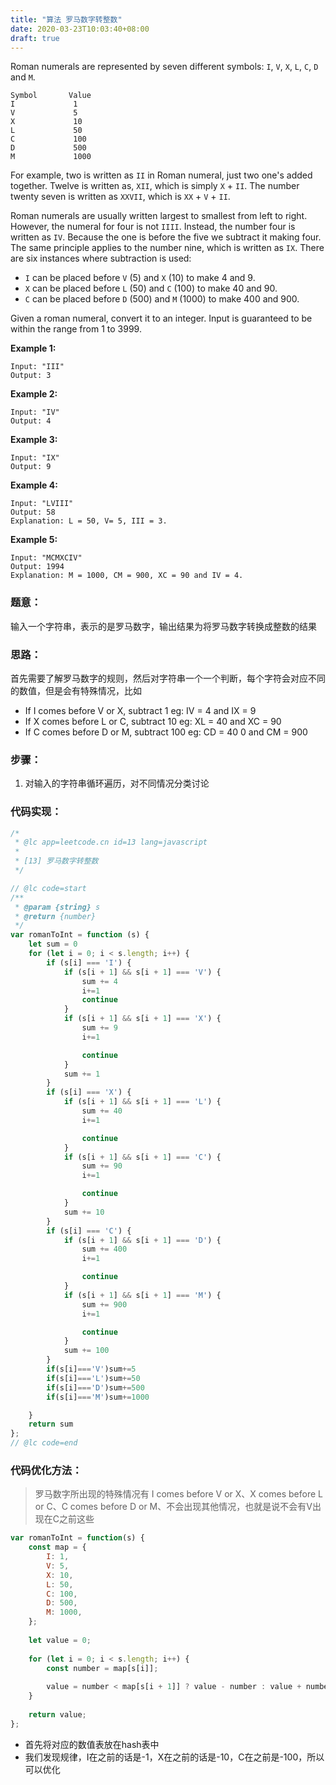 ```yaml
---
title: "算法 罗马数字转整数"
date: 2020-03-23T10:03:40+08:00
draft: true
---
```


Roman numerals are represented by seven different symbols: `I`, `V`, `X`, `L`, `C`, `D` and `M`.

```
Symbol       Value
I             1
V             5
X             10
L             50
C             100
D             500
M             1000
```

For example, two is written as `II` in Roman numeral, just two one's added together. Twelve is written as, `XII`, which is simply `X` + `II`. The number twenty seven is written as `XXVII`, which is `XX` + `V` + `II`.

Roman numerals are usually written largest to smallest from left to right. However, the numeral for four is not `IIII`. Instead, the number four is written as `IV`. Because the one is before the five we subtract it making four. The same principle applies to the number nine, which is written as `IX`. There are six instances where subtraction is used:

- `I` can be placed before `V` (5) and `X` (10) to make 4 and 9. 
- `X` can be placed before `L` (50) and `C` (100) to make 40 and 90. 
- `C` can be placed before `D` (500) and `M` (1000) to make 400 and 900.

Given a roman numeral, convert it to an integer. Input is guaranteed to be within the range from 1 to 3999.

**Example 1:**

```
Input: "III"
Output: 3
```

**Example 2:**

```
Input: "IV"
Output: 4
```

**Example 3:**

```
Input: "IX"
Output: 9
```

**Example 4:**

```
Input: "LVIII"
Output: 58
Explanation: L = 50, V= 5, III = 3.
```

**Example 5:**

```
Input: "MCMXCIV"
Output: 1994
Explanation: M = 1000, CM = 900, XC = 90 and IV = 4.
```



### 题意：

输入一个字符串，表示的是罗马数字，输出结果为将罗马数字转换成整数的结果



### 思路：

首先需要了解罗马数字的规则，然后对字符串一个一个判断，每个字符会对应不同的数值，但是会有特殊情况，比如

* If I comes before V or X, subtract 1 eg: IV = 4 and IX = 9
* If X comes before L or C, subtract 10 eg: XL = 40 and XC = 90
*  If C comes before D or M, subtract 100 eg: CD = 40 0 and CM = 900



### 步骤：

1. 对输入的字符串循环遍历，对不同情况分类讨论



###  代码实现：

```js
/*
 * @lc app=leetcode.cn id=13 lang=javascript
 *
 * [13] 罗马数字转整数
 */

// @lc code=start
/**
 * @param {string} s
 * @return {number}
 */
var romanToInt = function (s) {
    let sum = 0
    for (let i = 0; i < s.length; i++) {
        if (s[i] === 'I') {
            if (s[i + 1] && s[i + 1] === 'V') {
                sum += 4
                i+=1
                continue
            }
            if (s[i + 1] && s[i + 1] === 'X') {
                sum += 9
                i+=1

                continue
            }
            sum += 1
        }
        if (s[i] === 'X') {
            if (s[i + 1] && s[i + 1] === 'L') {
                sum += 40
                i+=1

                continue
            }
            if (s[i + 1] && s[i + 1] === 'C') {
                sum += 90
                i+=1

                continue
            }
            sum += 10
        }
        if (s[i] === 'C') {
            if (s[i + 1] && s[i + 1] === 'D') {
                sum += 400
                i+=1

                continue
            }
            if (s[i + 1] && s[i + 1] === 'M') {
                sum += 900
                i+=1

                continue
            }
            sum += 100
        }
        if(s[i]==='V')sum+=5
        if(s[i]==='L')sum+=50
        if(s[i]==='D')sum+=500
        if(s[i]==='M')sum+=1000

    }
    return sum
};
// @lc code=end


```



###  代码优化方法：

> 罗马数字所出现的特殊情况有 I comes before V or X、X comes before L or C、C comes before D or M、不会出现其他情况，也就是说不会有V出现在C之前这些



```js
var romanToInt = function(s) {
    const map = {
        I: 1,
        V: 5,
        X: 10,
        L: 50,
        C: 100,
        D: 500,
        M: 1000,
    };
    
    let value = 0;
    
    for (let i = 0; i < s.length; i++) {
        const number = map[s[i]];
        
        value = number < map[s[i + 1]] ? value - number : value + number;
    }
    
    return value;
};
```

- 首先将对应的数值表放在hash表中
- 我们发现规律，I在之前的话是-1，X在之前的话是-10，C在之前是-100，所以可以优化







